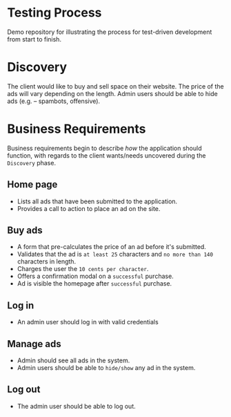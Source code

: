 # Testing Process

Demo repository for illustrating the process for test-driven development from start to finish.

# Discovery

The client would like to buy and sell space on their website. The price of the ads will vary
depending on the length. Admin users should be able to hide ads (e.g. – spambots, offensive).

# Business Requirements

Business requirements begin to describe _how_ the application should function, with regards to the
client wants/needs uncovered during the `Discovery` phase.

## Home page

- Lists all ads that have been submitted to the application.
- Provides a call to action to place an ad on the site.

## Buy ads

- A form that pre-calculates the price of an ad before it's submitted.
- Validates that the ad is `at least 25` characters and `no more than 140` characters in length.
- Charges the user the `10 cents per character`.
- Offers a confirmation modal on a `successful` purchase.
- Ad is visible the homepage after `successful` purchase.

## Log in

- An admin user should log in with valid credentials

## Manage ads

- Admin should see all ads in the system.
- Admin users should be able to `hide/show` any ad in the system.

## Log out

- The admin user should be able to log out.

